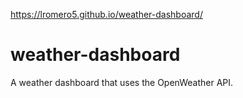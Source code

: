 https://lromero5.github.io/weather-dashboard/

# weather-dashboard
 A weather dashboard that uses the OpenWeather API.
